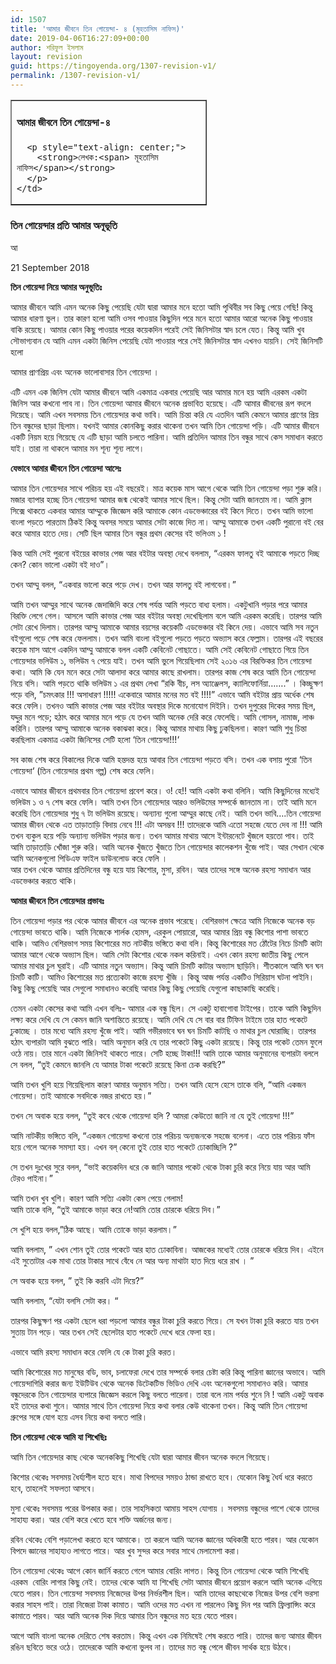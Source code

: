 ```yaml
---
id: 1507
title: 'আমার জীবনে তিন গোয়েন্দা- ৪ (মূহতাসিম নাফিস)'
date: 2019-04-06T16:27:09+00:00
author: শরিফুল ইসলাম
layout: revision
guid: https://tingoyenda.org/1307-revision-v1/
permalink: /1307-revision-v1/
---
```

<table border="1" class="aligncenter" style="width: 314px;">
  <tr>
    <td style="width: 308px;">
      <h4>
        <span><strong>আমার জীবনে তিন গোয়েন্দা-৪ </strong></span>
      </h4>
      
      <p style="text-align: center;">
        <strong>লেখক:<span> মূহতাসিম নাফিস</span></strong>
      </p>
    </td>
  </tr>
</table>

<p style="text-align: center;">
  <h3 style="text-align: left;">
    তিন গোয়েন্দার প্রতি আমার অনূভূতি
  </h3>
  
  <p>
    আ
  </p>
  
  <p>
    21 September 2018
  </p>
  
  <p>
    <strong>তিন গোয়েন্দা নিয়ে আমার অনুভূতিঃ </strong>
  </p>
  
  <p>
    আমার জীবনে আমি এমন অনেক কিছু পেয়েছি যেটা দ্বারা আমার মনে হতো আমি পৃথিবীর<span> সব কিছু পেয়ে গেছি</span>!<span> কিন্তু আমার ধারণা ভুল। তার কারণ হলো আমি ওসব পাওয়ার কিছুদিন পরে মনে হতো আমার আরো অনেক কিছু পাওয়ার </span>বাকি <span>রয়েছে। আমার কোন কিছু পাওয়ার পরের কয়েকদিন পরেই সেই জিনিসটার স্বাদ চলে যেত। কিন্তু আমি খুব সৌভাগ্যবান যে আমি এমন একটা জিনিস পেয়েছি যেটা পাওয়ার পরে সেই জিনিসটার স্বাদ এখনও যায়নি। সেই জিনিসটি হলো</span>
  </p>
  
  <p>
    আমার প্রাণ<span>প্রিয় এবং অনেক ভালোবাসার তিন গোয়েন্দা</span> ।
  </p>
  
  <p>
    এটি এমন এক জিনিস যেটা আমার জীবনে আমি একমাত্র একবার পেয়েছি আর আমার মনে হয় আমি এরকম একটা জিনিস আর কখনো পাব না। তিন গোয়েন্দা আমার জীবনে অনেক প্রভাবিত হয়েছে। এটি আমার জীবনের রূপ বদলে দিয়েছে। আমি এখন সবসময় তিন গোয়েন্দার কথা ভাবি। আমি চিন্তা করি যে এতদিন আমি কেমনে আমার প্রাণের প্রিয় তিন বন্ধুদের ছাড়া ছিলাম। যখনই আমার কোনকিছু করার থাকেনা তখন আমি তিন গোয়েন্দা পড়ি। এটি আমার জীবনে একটি নিয়ম হয়ে গিয়েছে যে এটি ছাড়া আমি চলতে পারিনা। আমি প্রতিদিন আমার তিন বন্ধুর সাথে কেস সমাধান করতে যাই। তারা না থাকলে আমার মন শূন্য শূন্য লাগে।
  </p>
  
  <p>
    <strong>যেভাবে আমার জীবনে তিন গোয়েন্দা আ</strong><strong>সেঃ</strong>
  </p>
  
  <p>
    আমার তিন গোয়েন্দার সাথে পরিচয় হয় এই বছরেই। মাত্র কয়েক মাস আগে থেকে আমি তিন গোয়েন্দা পড়া শুরু করি। মজার ব্যাপার হচ্ছে তিন গোয়েন্দা আমার জন্ম থেকেই আমার সাথে ছিল। কিন্তু সেটা আমি জানতাম না। আমি ক্লাস সিক্সে থাকতে একবার আমার আম্মুকে জিজ্ঞেস করি আমাকে কোন এডভেঞ্চারের বই কিনে দিতে। তখন আমি ভালো বাংলা পড়তে পারতাম ঠিকই কিন্তু অবসর সময়ে আমার সেটা কাজে দিত না। আম্মু আমাকে তখন একটি পুরানো বই বের করে আমার হাতে দেয়। সেটি ছিল আমার তিন বন্ধুর প্রথম কেসের বই ভলিওম ১ !
  </p>
  
  <p>
    কিন্ত আমি সেই পুরনো বইয়ের কাভার পেজ আর বইটার অবস্থা দেখে বললাম, &#8220;<span>এরকম ফালতু বই আমাকে পড়তে দিচ্ছ কেন</span>?<span> কোন ভালো একটা বই দাও&#8221;।</span>
  </p>
  
  <p>
    তখন আম্মু বলল, &#8220;<span>একবার ভালো করে পড়ে দেখ। তখন আর ফালতু বই লাগবেনা।&#8221;</span>
  </p>
  
  <p>
    আমি তখন আম্মুর সাথে অনেক জেদাজিদি করে শেষ পর্যন্ত আমি পড়তে বাধ্য হলাম। একটুখানি পড়ার পরে আমার বিরক্তি লেগে গেল। আসলে আমি কাভার পেজ আর বইটার অবস্থা দেখেছিলাম বলে আমি এরকম করেছি। তারপর আমি সেটা রেখে দিলাম। তারপর আম্মু আমাকে আমার বয়সের কয়েকটি এডভেঞ্চার বই কিনে দেয়। এভাবে আমি সব নতুন বইগুলো পড়ে শেষ করে ফেললাম। তখন আমি বাংলা বইগুলো পড়তে পড়তে অভ্যাস করে ফেল্লাম। তারপর এই বছরের<span> কয়েক মাস আগে একদিন আম্মু আমাকে বলল একটি কেবিনেট গোছাতে। আমি সেই কেবিনেট গোছাতে গিয়ে তিন গোয়েন্দার ভলিউম ১</span>, ভলিউম <span>৭ পেয়ে যাই। তখন আমি ভুলে গিয়েছিলাম সেই ২০১৬ এর বিরক্তিকর তিন গোয়েন্দা কথা। আমি কি যেন মনে করে সেটা আলাদা করে আমার কাছে রাখলাম। তারপর কাজ শেষ করে আমি তিন গোয়েন্দা নিয়ে বসি। আমি পড়তে থাকি ভলিউম ১ এর প্রথম লেখা &#8220;রকি বীচ</span>, <span>লস অ্যাঞ্জেলস</span>, ক্যা<span>লিফোর্নিয়া&#8230;</span>&#8230;.&#8221; । কিচ্ছুক্ষণ পড়ে বলি, &#8221;<span>চমৎকার !!! অসাধার</span>ণ <span>!!!!! একেবারে আমার মনের মত বই !!!!&#8221; এভাবে আমি বইটার </span>প্রায় অর্ধেক<span> শেষ করে ফেলি। তখন</span>ও<span> আমি কাভার পেজ আর বইটার অবস্থার দিকে মনোযোগ দিইনি। তখন দুপুরের দিকের সময় ছিল</span>, <span>যদ্দুর মনে পড়ে</span>;<span> হঠাৎ করে আমার মনে পড়ে যে তখন আমি অনেক দেরি করে ফেলেছি। আমি গোসল</span>, <span>নামাজ</span>, <span>লাঞ্চ করিনি। তারপর আম্মু আমাকে অনেক বকাঝকা করে। কিন্তু আমার মাথায় কিছু </span>ঢু<span>কছিলনা। কারণ আমি শুধু চিন্তা করছিলাম একমাত্র একটা জিনিসের সেটি হলো </span>&#8216;<span>তিন গোয়েন্দা!!!</span>&#8216;
  </p>
  
  <p>
    সব কাজ শেষ করে বিকালের দিকে আমি হন্তদন্ত হয়ে আবার তিন গোয়েন্দা পড়তে বসি। তখন এক বসায় পুরো &#8216;<span>তিন গোয়েন্দা</span>&#8216; (তিন গোয়েন্দার প্রথম গল্প)<span> শেষ করে ফেলি।</span>
  </p>
  
  <p>
    এভাবে আমার জীবনে প্রথমবার তিন গোয়েন্দা প্রবেশ করে। ও! হে!! আমি একটা কথা বলিনি। আমি কিছুদিনের মধ্যেই ভলিউম ১ ও <span>৭ শেষ করে ফেলি। আমি তখন তিন গোয়েন্দার আরও ভলিউমের সম্পর্কে জানতাম না। তাই আমি মনে করেছি তিন গোয়েন্দার শুধু ৭ টা ভলিউম রয়েছে। অন্যান্য গুলো আম্মুর কাছে নেই। আমি তখন ভাবি&#8230;.তিন গোয়েন্দা আমার জীবন থেকে এত </span>তাড়াতাড়ি<span> বিদায় </span>নে<span>বে !!! এটা অসম্ভ</span>ব <span>!!! তাদেরকে আমি এতো সহজে যেতে </span>দেব<span> না !!! আমি তখন ব্যকুল হয়ে পড়ি অন্যান্য ভলিউম পড়ার জন্য। তখন আমার মাথায় আসে ই</span>ন্টারনেটে খুঁ<span>জলে</span> হয়তো<span> পাব। তাই আমি তা</span>ড়াতাড়ি খোঁ<span>জা শুরু করি। আমি অনেক </span>খুঁ<span>জতে </span>খুঁ<span>জতে তিন গোয়েন্দার কালেকশন </span>খুঁজে<span> পাই। আর সেখান থেকে আমি অনেকগুলো</span> পিডিএফ ফাইল<span> ডাউনলোড ক</span>রে ফেলি ।<br /> <span>আর তখন থেকে আমার প্রতিদিনের বন্ধু হয়ে যায় কিশোর</span>, <span>মুসা</span>, <span>রবিন। আর তাদের সঙ্গে অনেক রহস্য সমাধান আর এডভেঞ্চার করতে থাকি।</span>
  </p>
  
  <p>
    <strong>আমার জীবনে তিন গোয়েন্দার প্রভা</strong><strong>বঃ</strong>
  </p>
  
  <p>
    তিন গোয়েন্দা পড়ার পর থেকে আমার জীবনে এর অনেক প্রভাব পরেছে। বেশিরভাগ ক্ষেত্রে আমি নিজেকে অনেক বড় গোয়েন্দা ভাবতে থাকি। আমি নিজেকে শার্লক হোমস, <span>এরকুল পোয়ারো</span>, <span>আর আমার প্রিয় বন্ধু কিশোর পাশা ভাবতে থাকি। আমিও বেশিরভাগ সময় কিশোরের মত নাটকীয় ভঙ্গিতে কথা বলি। কিন্তু কিশোরের মত ঠোঁটের নিচে চিমটি কাটা আমার আগে থেকে অভ্যাস ছিল। আমি সেটা কিশোর থেকে নকল করিনাই। এখন কোন রহস্য জাতীয় কিছু পেলে আমার মাথার চুল ঘুরাই। এটি আমার নতুন অভ্যাস। কিন্তু আমি চিমটি কাটার অভ্যাস ছাড়িনি। শীতকালে আমি ঘন ঘন চিমটি কাটি। আমিও কিশোরের মত প্রত্যেকটা কাজে রহস্য </span>খুঁজি <span>। কিন্তু আজ পর্যন্ত একটিও সিরিয়াস ঘটনা পাইনি। কিছু কিছু পেয়েছি আর সেগুলো সমাধানও করেছি আবার কিছু কিছু পেয়েছি যেগুলো কাছাকাছি করেছি।</span>
  </p>
  
  <p>
    তেমন একটা কেসের কথা আমি এখন বলিঃ- আমার এক বন্ধু ছিল। সে একটু হাবাগোবা টাইপের। তাকে আমি কিছুদিন লক্ষ্য করে দেখি যে সে কেমন জানি অশান্তিতে রয়েছে। আমি দেখি যে সে বার বার টিফিন টাইমে তার হাত পকেটে ঢুকাচ্ছে <span>। তার মধ্যে আমি রহস্য </span>খুঁজে<span> পাই। আমি গভীরভাবে ঘন ঘন চিমটি কাটছি ও মাথার চুল ঘোরাচ্ছি। তারপর হঠাৎ ব্যপারটা আমি বুঝতে পারি। আমি অনুমান করি যে তার পকেটে কিছু একটা রয়েছে। কিন্তু তার পকেট তেমন ফুলে ওঠে নায়। তার মানে একটা জিনিসই থাকতে পারে। সেটি হচ্ছে টাকা!!! আমি তাকে আমার অনুমানের ব্যপারটা বললে সে বলল</span>, &#8220;<span>তুই কেমনে জানলি যে আমার টাকা পকেটে রয়েছে কিনা চেক করছি</span>?&#8221;
  </p>
  
  <p>
    আমি তখন খুশি হয়ে গিয়েছিলাম কারণ আমার অনুমান সত্যি। তখন আমি হেসে হেসে তাকে বলি, &#8220;<span>আমি একজন গোয়েন্দা। তাই আমাকে সবদিকে নজর রাখতে হয়।&#8221;</span>
  </p>
  
  <p>
    তখন সে অবাক হয়ে বলল, &#8220;<span>তুই ক</span>বে<span> থেকে গোয়েন্দা হলি </span>? <span>আমরা কেউতো জানি না যে তুই গোয়েন্দা !!!&#8221;</span>
  </p>
  
  <p>
    আমি নাটকীয় ভঙ্গিতে বলি, &#8220;<span>একজন গোয়েন্দা কখনো তার পরিচয় অন্যজনকে সহজে বলেনা। এতে তার পরিচয় </span>ফাঁ<span>স হয়ে গেলে অনেক সমস্যা হয়। এখন বল্ কেনো তুই তোর হাত পকেটে </span>ঢোকাচ্ছিলি ?&#8221;
  </p>
  
  <p>
    সে তখন দুঃখের সুরে বলল, &#8220;<span>ভাই কয়েকদিন ধরে কে জানি আমার পকেট থেকে টাকা চুরি করে নিয়ে যায় আর আমি টেরও পাইনা।&#8221;</span>
  </p>
  
  <p>
    আমি তখন খুব খুশি। কারণ আমি সত্যি একটা কেস পেয়ে গেলাম!<br /> <span>আমি তাকে বলি</span>, &#8220;<span>তুই আমাকে ভাড়া করে নে</span>!<span>আমি তোর চোরকে ধরিয়ে দিব।&#8221;</span>
  </p>
  
  <p>
    সে খুশি হয়ে বলল,&#8221;<span>ঠিক আছে। আমি তোকে ভাড়া করলাম।&#8221; </span>
  </p>
  
  <p>
    আমি বললাম, &#8221; <span>এখন </span>শোন<span> তুই তোর পকেটে আর হাত </span>ঢোকাবিনা<span>। আজকের মধ্যেই তোর চোরকে ধরিয়ে দিব। এইনে এই সু</span>তোটার এক মাথা <span>তোর টাকার সাথে </span>বেঁধে নে আর অন্য মাথাটা হাত দিয়ে ধরে রাখ । ”
  </p>
  
  <p>
    সে অবাক হয়ে বলল, &#8221; <span>তুই কি করবি এটা দিয়ে</span>?&#8221;
  </p>
  
  <p>
    আমি বললাম, &#8220;<span>যেটা বলসি সেটা কর</span>।<span> &#8220;</span>
  </p>
  
  <p>
    তারপর কিছুক্ষণ পর একটা ছেলে ধরা<span> পড়লো আমার বন্ধুর টাকা চুরি করতে গিয়ে। সে যখন টাকা চুরি করতে যায় তখন সুতায় টান পড়ে। আর তখন সেই ছেলেটার হাত পকেটে দেখে ধরে ফেলা হয়।</span>
  </p>
  
  <p>
    এভাবে আমি রহস্য সমাধান করে ফেলি যে কে টাকা চুরি করত।
  </p>
  
  <p>
    আমি কিশোরের মত মানুষের বডি, <span>ভাব</span>, <span>চলাফেরা দেখে তার সম্পর্কে বলার চে</span>ষ্টা<span> করি কিন্তু পারিনা জ্ঞানের অভাবে। আমি গোয়েন্দাগিরি করার জন্য </span>ইউটিউব<span> থেকে অনেক ডিটেকটিভ ভিডিও দেখি এবং অনেকগুলো সমাধানও করি। আমার বন্ধুদেরকে তিন গোয়েন্দার ব্যপারে জিজ্ঞেস করলে কিছু বলতে পারেনা। তারা বলে নাম পর্যন্ত শুনে </span>নি <span>! আমি একটু অবাক হই তাদের কথা শুনে। আমার সাথে তিন গোয়েন্দা নিয়ে কথা বলার কেউ থাকেনা তখন। কিন্তু আমি তিন গোয়েন্দা গ্রুপের সঙ্গে যোগ হয়ে এসব নিয়ে কথা বলতে পারি।</span>
  </p>
  
  <p>
    <strong>তিন গোয়েন্দা থেকে আমি যা শিখে</strong><strong>ছিঃ </strong>
  </p>
  
  <p>
    আমি তিন গোয়েন্দার কাছ থেকে অনেককিছু শিখেছি যেটা দ্বারা আমার জীবন অনেক বদলে গিয়েছে।
  </p>
  
  <p>
    কিশোর থেকেঃ সবসময় ধৈর্য্যশীল হতে হবে। মাথা বিপদের সময়ও ঠান্ডা রাখতে হবে। যেকোন কিছু ধৈর্য ধরে করতে হবে,<span> তাহলেই সফলতা আসবে।</span>
  </p>
  
  <p>
    মুসা থেকেঃ সবসময় পরের উপকার করা। তার সাহসিকতা আমায়<span> সাহস </span>যোগায় <span>। সবসময় বন্ধুদের পা</span>শে<span> থেকে তাদের সাহায্য করা। আর বেশি করে খেতে হবে শক্তি অর্জনের জন্য।</span>
  </p>
  
  <p>
    রবিন থেকেঃ বেশি পড়ালেখা করতে হবে আমাকে। তা<span> করলে আমি অনেক জ্ঞানের অধিকারী হতে পারব। আর যেকোন বিপদে জ্ঞানের সাহায্যও লাগতে পারে। আর খুব সুন্দর করে সবার সাথে মেলামেশা করা।</span>
  </p>
  
  <p>
    তিন গোয়েন্দা থেকেঃ আগে কোন জার্নি করতে গেলে আমার বো<span>রিং লাগত। কিন্তু তিন গোয়েন্দা থেকে আমি শিখেছি এরকম  </span>বো<span>রিং লাগার কিছু নেই। তাদের থেকে আমি যা শিখেছি সেটা আমার জীবনে প্রয়োগ করলে আমি অনেক এগিয়ে যেতে পারব। তিন গোয়েন্দা সবসময় নিজেদের উপর নির্ভরশীল ছিল। আমি তাদের কাছথেকে নিজের উপর বেশি ভরসা করার সাহস পাই। তারা নিজেরা টাকা কামাত। আমি ওদের মত এখন না পারলেও কিছু দিন পর আমি ফ্রিল্যান্সিং করে কামাতে পারব। আর আমি অনেক দিক দিয়ে আমার তিন বন্ধুদের মত হয়ে যেতে পারব।</span>
  </p>
  
  <p>
    আগে আমি বাংলা অনেক দেরিতে শেষ করতাম। কিন্তু এখন এক নিমিষেই শেষ করতে পারি। তাদের জন্য আমার জীবন রঙিন ছবিতে ভরে ওঠে। তাদেরকে আমি কখনো ভুলব না। তাদের মত বন্ধু পেলে জীবন সার্থক হয়ে উ<span>ঠবে।</span>
  </p>
